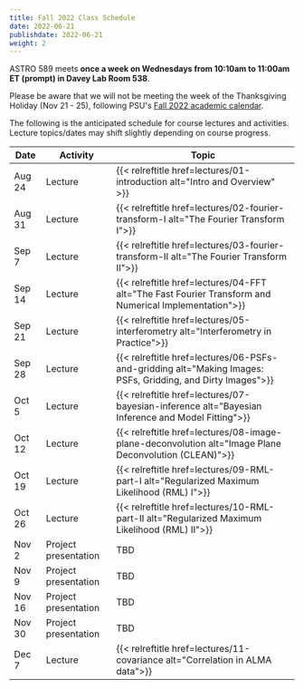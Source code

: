 ```yaml
---
title: Fall 2022 Class Schedule 
date: 2022-06-21
publishdate: 2022-06-21
weight: 2
---
```


ASTRO 589 meets **once a week on Wednesdays from 10:10am to 11:00am ET (prompt) in Davey Lab Room 538**.

Please be aware that we will not be meeting the week of the Thanksgiving Holiday (Nov 21 - 25), following PSU's [Fall 2022 academic calendar](https://www.registrar.psu.edu/academic-calendars/2022-23.cfm).

The following is the anticipated schedule for course lectures and activities. Lecture topics/dates may shift slightly depending on course progress.

| Date | Activity | Topic |
| ---  | ----     |  ---- |
| Aug 24 | Lecture | {{< relreftitle href=lectures/01-introduction alt="Intro and Overview" >}} |
| Aug 31 | Lecture | {{< relreftitle href=lectures/02-fourier-transform-I alt="The Fourier Transform I">}} |
| Sep 7 | Lecture | {{< relreftitle href=lectures/03-fourier-transform-II alt="The Fourier Transform II">}} |
| Sep 14 | Lecture | {{< relreftitle href=lectures/04-FFT alt="The Fast Fourier Transform and Numerical Implementation">}} |
| Sep 21 | Lecture | {{< relreftitle href=lectures/05-interferometry alt="Interferometry in Practice">}} |
| Sep 28 | Lecture | {{< relreftitle href=lectures/06-PSFs-and-gridding alt="Making Images: PSFs, Gridding, and Dirty Images">}} |
| Oct 5 | Lecture | {{< relreftitle href=lectures/07-bayesian-inference alt="Bayesian Inference and Model Fitting">}} |
| Oct 12 | Lecture | {{< relreftitle href=lectures/08-image-plane-deconvolution alt="Image Plane Deconvolution (CLEAN)">}} |
| Oct 19 | Lecture | {{< relreftitle href=lectures/09-RML-part-I alt="Regularized Maximum Likelihood (RML) I">}} |
| Oct 26 | Lecture | {{< relreftitle href=lectures/10-RML-part-II alt="Regularized Maximum Likelihood (RML) II">}} |
| Nov 2 | Project presentation | TBD |
| Nov 9 | Project presentation | TBD |
| Nov 16 | Project presentation | TBD |
| Nov 30 | Project presentation | TBD |
| Dec 7 | Lecture | {{< relreftitle href=lectures/11-covariance alt="Correlation in ALMA data">}} |
